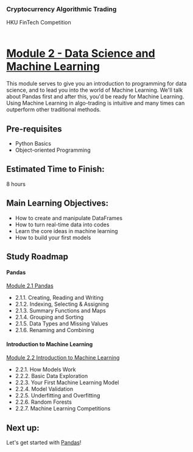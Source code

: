 ### Cryptocurrency Algorithmic Trading
HKU FinTech Competition
<br><br>

# <ins> Module 2 - Data Science and Machine Learning <ins/>

This module serves to give you an introduction to programming for data science, and to lead you into the world of Machine Learning. We'll talk about Pandas first and after this, you'd be ready for Machine Learning. Using Machine Learning in algo-trading is intuitive and many times can outperform other traditional methods.


## Pre-requisites
- Python Basics
- Object-oriented Programming

## Estimated Time to Finish:
8 hours

## Main Learning Objectives:
- How to create and manipulate DataFrames
- How to turn real-time data into codes
- Learn the core ideas in machine learning
- How to build your first models


## Study Roadmap

#### Pandas
[Module 2.1 Pandas](<./Module 2.1 Pandas.md>)
- 2.1.1. Creating, Reading and Writing
- 2.1.2. Indexing, Selecting & Assigning
- 2.1.3. Summary Functions and Maps
- 2.1.4. Grouping and Sorting
- 2.1.5. Data Types and Missing Values
- 2.1.6. Renaming and Combining

#### Introduction to Machine Learning
[Module 2.2 Introduction to Machine Learning](<./Module 2.2 Introduction to Machine Learning.md>)
- 2.2.1. How Models Work
- 2.2.2. Basic Data Exploration
- 2.2.3. Your First Machine Learning Model
- 2.2.4. Model Validation
- 2.2.5. Underfitting and Overfitting
- 2.2.6. Random Forests
- 2.2.7. Machine Learning Competitions

## Next up:
Let's get started with [Pandas](<./Module 2.1 Pandas.md>)!
